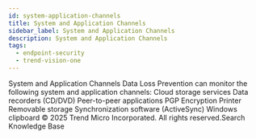 ```yaml
---
id: system-application-channels
title: System and Application Channels
sidebar_label: System and Application Channels
description: System and Application Channels
tags:
  - endpoint-security
  - trend-vision-one
---
```


 System and Application Channels Data Loss Prevention can monitor the following system and application channels: Cloud storage services Data recorders (CD/DVD) Peer-to-peer applications PGP Encryption Printer Removable storage Synchronization software (ActiveSync) Windows clipboard © 2025 Trend Micro Incorporated. All rights reserved.Search Knowledge Base